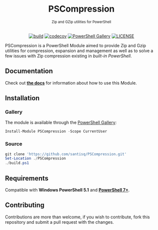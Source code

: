 <h1 align="center">PSCompression</h1>
<div align="center">
    <sub>Zip and GZip utilities for PowerShell</sub>
    <br/><br/>

[![build](https://github.com/santisq/PSCompression/actions/workflows/ci.yml/badge.svg)](https://github.com/santisq/PSCompression/actions/workflows/ci.yml)
[![codecov](https://codecov.io/gh/santisq/PSCompression/branch/main/graph/badge.svg?token=b51IOhpLfQ)](https://codecov.io/gh/santisq/PSCompression)
[![PowerShell Gallery](https://img.shields.io/powershellgallery/v/PSCompression?label=gallery)](https://www.powershellgallery.com/packages/PSCompression)
[![LICENSE](https://img.shields.io/github/license/santisq/PSCompression)](https://github.com/santisq/PSCompression/blob/main/LICENSE)

</div>

PSCompression is a PowerShell Module aimed to provide Zip and Gzip utilities for compression, expansion and management as well as to solve a few issues with Zip compression existing in _built-in PowerShell_.

## Documentation

Check out [__the docs__](./docs/en-US/PSCompression.md) for information about how to use this Module.

## Installation

### Gallery

The module is available through the [PowerShell Gallery](https://www.powershellgallery.com/):

```powershell
Install-Module PSCompression -Scope CurrentUser
```

### Source

```powershell
git clone 'https://github.com/santisq/PSCompression.git'
Set-Location ./PSCompression
./build.ps1
```

## Requirements

Compatible with __Windows PowerShell 5.1__ and [__PowerShell 7+__](https://github.com/PowerShell/PowerShell).

## Contributing

Contributions are more than welcome, if you wish to contribute, fork this repository and submit a pull request with the changes.
